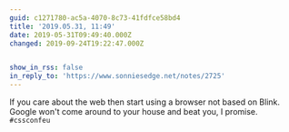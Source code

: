 ```yaml
---
guid: c1271780-ac5a-4070-8c73-41fdfce58bd4
title: '2019.05.31, 11:49'
date: 2019-05-31T09:49:40.000Z
changed: 2019-09-24T19:22:47.000Z


show_in_rss: false
in_reply_to: 'https://www.sonniesedge.net/notes/2725'
---
```


If you care about the web then start using a browser not based on Blink. Google won't come around to your house and beat you, I promise. `#cssconfeu`
